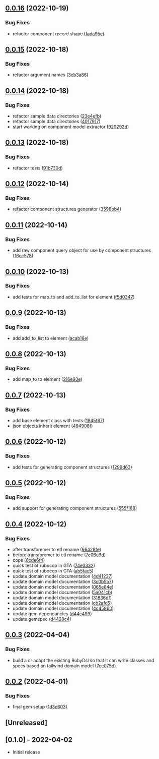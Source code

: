 ## [0.0.16](https://github.com/klueless-io/tailwind_dsl/compare/v0.0.15...v0.0.16) (2022-10-19)


### Bug Fixes

* refactor component record shape ([fada95e](https://github.com/klueless-io/tailwind_dsl/commit/fada95e8990b991d7fa554d6250f85b7a440e0e9))

## [0.0.15](https://github.com/klueless-io/tailwind_dsl/compare/v0.0.14...v0.0.15) (2022-10-18)


### Bug Fixes

* refactor argument names ([3cb3a86](https://github.com/klueless-io/tailwind_dsl/commit/3cb3a869970fbe5a58afe5f1dc0cecf76b615433))

## [0.0.14](https://github.com/klueless-io/tailwind_dsl/compare/v0.0.13...v0.0.14) (2022-10-18)


### Bug Fixes

* refactor sample data directories ([23e4efb](https://github.com/klueless-io/tailwind_dsl/commit/23e4efb2863643cfbc8744e656a873900a421572))
* refactor sample data directories ([4017917](https://github.com/klueless-io/tailwind_dsl/commit/401791784e51fbe771c841294a4ad837f99c8ec9))
* start working on component model extractor ([929292d](https://github.com/klueless-io/tailwind_dsl/commit/929292dcdae8d79ccd12e2eae30d3e6710bac3f2))

## [0.0.13](https://github.com/klueless-io/tailwind_dsl/compare/v0.0.12...v0.0.13) (2022-10-18)


### Bug Fixes

* refactor tests ([91b730d](https://github.com/klueless-io/tailwind_dsl/commit/91b730d91f99cf06810581d2d1684bb836eae860))

## [0.0.12](https://github.com/klueless-io/tailwind_dsl/compare/v0.0.11...v0.0.12) (2022-10-14)


### Bug Fixes

* refactor component structures generator ([3598bb4](https://github.com/klueless-io/tailwind_dsl/commit/3598bb47e5b94bcc4426eb77188dcbd1247ec34e))

## [0.0.11](https://github.com/klueless-io/tailwind_dsl/compare/v0.0.10...v0.0.11) (2022-10-14)


### Bug Fixes

* add raw component query object for use by component structures ([16cc578](https://github.com/klueless-io/tailwind_dsl/commit/16cc5785ee118b31d90c62e38b88a7ddae9c342f))

## [0.0.10](https://github.com/klueless-io/tailwind_dsl/compare/v0.0.9...v0.0.10) (2022-10-13)


### Bug Fixes

* add tests for map_to and add_to_list for element ([f5d0347](https://github.com/klueless-io/tailwind_dsl/commit/f5d0347c73e87d4be6b4e863101aa165a8209523))

## [0.0.9](https://github.com/klueless-io/tailwind_dsl/compare/v0.0.8...v0.0.9) (2022-10-13)


### Bug Fixes

* add add_to_list to element ([acab18e](https://github.com/klueless-io/tailwind_dsl/commit/acab18e10e71624f549311eff0a8965411d87d66))

## [0.0.8](https://github.com/klueless-io/tailwind_dsl/compare/v0.0.7...v0.0.8) (2022-10-13)


### Bug Fixes

* add map_to to element ([216e93e](https://github.com/klueless-io/tailwind_dsl/commit/216e93ed8d1a59802132341b9501ee0921127061))

## [0.0.7](https://github.com/klueless-io/tailwind_dsl/compare/v0.0.6...v0.0.7) (2022-10-13)


### Bug Fixes

* add base element class with tests ([1845f67](https://github.com/klueless-io/tailwind_dsl/commit/1845f6769a3be7f81b2f8ed3c9e7e2e94d0b6861))
* json objects inherit element ([494908f](https://github.com/klueless-io/tailwind_dsl/commit/494908f840b562011038a387149cf3891ad3fe6c))

## [0.0.6](https://github.com/klueless-io/tailwind_dsl/compare/v0.0.5...v0.0.6) (2022-10-12)


### Bug Fixes

* add tests for generating component structures ([1299d63](https://github.com/klueless-io/tailwind_dsl/commit/1299d6341c680a21c9fd2dbbcfd7422e5ceab443))

## [0.0.5](https://github.com/klueless-io/tailwind_dsl/compare/v0.0.4...v0.0.5) (2022-10-12)


### Bug Fixes

* add support for generating component structures ([555f188](https://github.com/klueless-io/tailwind_dsl/commit/555f1880b104897e26d89518e1ac7263ff7be978))

## [0.0.4](https://github.com/klueless-io/tailwind_dsl/compare/v0.0.3...v0.0.4) (2022-10-12)


### Bug Fixes

* after transforemer to etl rename ([66428fe](https://github.com/klueless-io/tailwind_dsl/commit/66428fe3ff3a91ce80a57592877538b8b098c976))
* before transforemer to etl rename ([7e06c9d](https://github.com/klueless-io/tailwind_dsl/commit/7e06c9da343ea997e731dd2efc344ab77b490786))
* cops ([6cde6f4](https://github.com/klueless-io/tailwind_dsl/commit/6cde6f4c4a0729bca58a9b5ff4bcfa8c9d66b5ae))
* quick test of rubocop in GTA ([74e0332](https://github.com/klueless-io/tailwind_dsl/commit/74e0332392ecd131a86387de0b8eeb8db53e3b75))
* quick test of rubocop in GTA ([ab5fac5](https://github.com/klueless-io/tailwind_dsl/commit/ab5fac53f14cb36c527e90036d5490334b1d0f2a))
* update domain model documentation ([4d41237](https://github.com/klueless-io/tailwind_dsl/commit/4d412374797fb503af630d0f6f3263f3a9470c85))
* update domain model documentation ([3c0b5b7](https://github.com/klueless-io/tailwind_dsl/commit/3c0b5b72c3dde21de7b371a3c4a3c7575c08753d))
* update domain model documentation ([065e84e](https://github.com/klueless-io/tailwind_dsl/commit/065e84e545b190f15cf2e115c8b4084544b092a0))
* update domain model documentation ([5a041cb](https://github.com/klueless-io/tailwind_dsl/commit/5a041cb648e62baa71e787b359c87e6b327edb1d))
* update domain model documentation ([31836df](https://github.com/klueless-io/tailwind_dsl/commit/31836df17a03cf13376352243c1b2edc44ce09eb))
* update domain model documentation ([cb2afd5](https://github.com/klueless-io/tailwind_dsl/commit/cb2afd5a1ddd32fa72f4ee976c02a785de894010))
* update domain model documentation ([4c45860](https://github.com/klueless-io/tailwind_dsl/commit/4c45860191e2ced0cde46569df6d106d4157a46a))
* update gem dependancies ([d44c499](https://github.com/klueless-io/tailwind_dsl/commit/d44c4998907e4ba22e51e5c6ca32923f623d994c))
* update gemspec ([d4428c4](https://github.com/klueless-io/tailwind_dsl/commit/d4428c46247d0ca02390709b545418cf3c224c79))

## [0.0.3](https://github.com/klueless-io/tailwind_dsl/compare/v0.0.2...v0.0.3) (2022-04-04)


### Bug Fixes

* build a or adapt the existing RubyDsl so that it can write classes and specs based on tailwind domain model ([7ce075d](https://github.com/klueless-io/tailwind_dsl/commit/7ce075d3d006e31ccf8031a1c3c19e7348586652))

## [0.0.2](https://github.com/klueless-io/tailwind_dsl/compare/v0.0.1...v0.0.2) (2022-04-01)


### Bug Fixes

* final gem setup ([1d3c603](https://github.com/klueless-io/tailwind_dsl/commit/1d3c6030359322655529ac91f4af46511a51941c))

## [Unreleased]

## [0.1.0] - 2022-04-02

- Initial release

